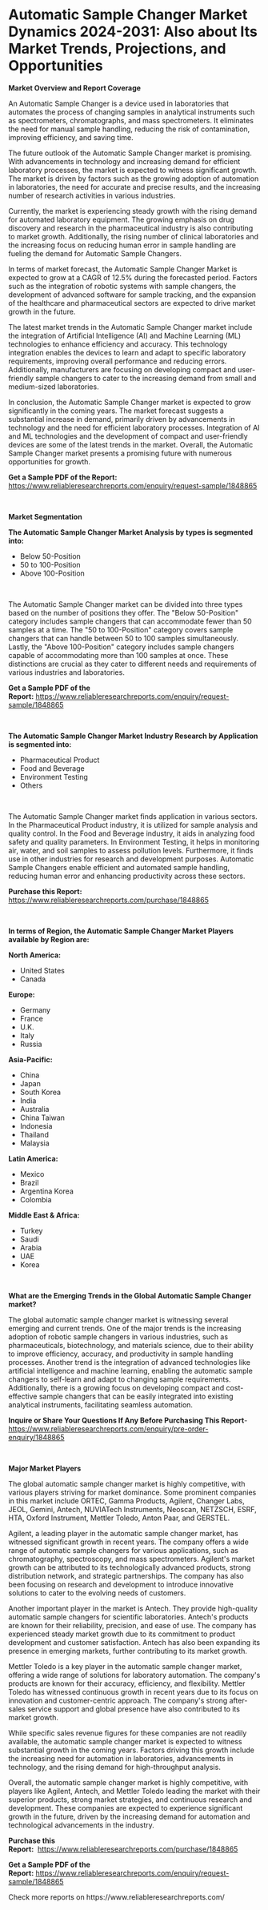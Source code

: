 <p><h1>Automatic Sample Changer Market Dynamics 2024-2031: Also about Its Market Trends, Projections, and Opportunities</h1></p><p><strong>Market Overview and Report Coverage</strong></p>
<p><p>An Automatic Sample Changer is a device used in laboratories that automates the process of changing samples in analytical instruments such as spectrometers, chromatographs, and mass spectrometers. It eliminates the need for manual sample handling, reducing the risk of contamination, improving efficiency, and saving time.</p><p>The future outlook of the Automatic Sample Changer market is promising. With advancements in technology and increasing demand for efficient laboratory processes, the market is expected to witness significant growth. The market is driven by factors such as the growing adoption of automation in laboratories, the need for accurate and precise results, and the increasing number of research activities in various industries.</p><p>Currently, the market is experiencing steady growth with the rising demand for automated laboratory equipment. The growing emphasis on drug discovery and research in the pharmaceutical industry is also contributing to market growth. Additionally, the rising number of clinical laboratories and the increasing focus on reducing human error in sample handling are fueling the demand for Automatic Sample Changers.</p><p>In terms of market forecast, the Automatic Sample Changer Market is expected to grow at a CAGR of 12.5% during the forecasted period. Factors such as the integration of robotic systems with sample changers, the development of advanced software for sample tracking, and the expansion of the healthcare and pharmaceutical sectors are expected to drive market growth in the future.</p><p>The latest market trends in the Automatic Sample Changer market include the integration of Artificial Intelligence (AI) and Machine Learning (ML) technologies to enhance efficiency and accuracy. This technology integration enables the devices to learn and adapt to specific laboratory requirements, improving overall performance and reducing errors. Additionally, manufacturers are focusing on developing compact and user-friendly sample changers to cater to the increasing demand from small and medium-sized laboratories.</p><p>In conclusion, the Automatic Sample Changer market is expected to grow significantly in the coming years. The market forecast suggests a substantial increase in demand, primarily driven by advancements in technology and the need for efficient laboratory processes. Integration of AI and ML technologies and the development of compact and user-friendly devices are some of the latest trends in the market. Overall, the Automatic Sample Changer market presents a promising future with numerous opportunities for growth.</p></p>
<p><strong>Get a Sample PDF of the Report:</strong> <a href="https://www.reliableresearchreports.com/enquiry/request-sample/1848865">https://www.reliableresearchreports.com/enquiry/request-sample/1848865</a></p>
<p>&nbsp;</p>
<p><strong>Market Segmentation</strong></p>
<p><strong>The Automatic Sample Changer Market Analysis by types is segmented into:</strong></p>
<p><ul><li>Below 50-Position</li><li>50 to 100-Position</li><li>Above 100-Position</li></ul></p>
<p>&nbsp;</p>
<p><p>The Automatic Sample Changer market can be divided into three types based on the number of positions they offer. The "Below 50-Position" category includes sample changers that can accommodate fewer than 50 samples at a time. The "50 to 100-Position" category covers sample changers that can handle between 50 to 100 samples simultaneously. Lastly, the "Above 100-Position" category includes sample changers capable of accommodating more than 100 samples at once. These distinctions are crucial as they cater to different needs and requirements of various industries and laboratories.</p></p>
<p><strong>Get a Sample PDF of the Report:</strong>&nbsp;<a href="https://www.reliableresearchreports.com/enquiry/request-sample/1848865">https://www.reliableresearchreports.com/enquiry/request-sample/1848865</a></p>
<p>&nbsp;</p>
<p><strong>The Automatic Sample Changer Market Industry Research by Application is segmented into:</strong></p>
<p><ul><li>Pharmaceutical Product</li><li>Food and Beverage</li><li>Environment Testing</li><li>Others</li></ul></p>
<p>&nbsp;</p>
<p><p>The Automatic Sample Changer market finds application in various sectors. In the Pharmaceutical Product industry, it is utilized for sample analysis and quality control. In the Food and Beverage industry, it aids in analyzing food safety and quality parameters. In Environment Testing, it helps in monitoring air, water, and soil samples to assess pollution levels. Furthermore, it finds use in other industries for research and development purposes. Automatic Sample Changers enable efficient and automated sample handling, reducing human error and enhancing productivity across these sectors.</p></p>
<p><strong>Purchase this Report:</strong>&nbsp; <a href="https://www.reliableresearchreports.com/purchase/1848865">https://www.reliableresearchreports.com/purchase/1848865</a></p>
<p>&nbsp;</p>
<p><strong>In terms of Region, the Automatic Sample Changer Market Players available by Region are:</strong></p>
<p>
    <p> <strong> North America: </strong>
        <ul>
            <li>United States</li>
            <li>Canada</li>
        </ul>
        </p> 
    <p> <strong> Europe: </strong>
        <ul>
            <li>Germany</li>
            <li>France</li>
            <li>U.K.</li>
            <li>Italy</li>
            <li>Russia</li>
        </ul>
        </p> 
    <p> <strong> Asia-Pacific: </strong>
        <ul>
            <li>China</li>
            <li>Japan</li>
            <li>South Korea</li>
            <li>India</li>
            <li>Australia</li>
            <li>China Taiwan</li>
            <li>Indonesia</li>
            <li>Thailand</li>
            <li>Malaysia</li>
        </ul>
        </p> 
    <p> <strong> Latin America: </strong>
        <ul>
            <li>Mexico</li>
            <li>Brazil</li>
            <li>Argentina Korea</li>
            <li>Colombia</li>
        </ul>
        </p> 
    <p> <strong> Middle East & Africa: </strong>
        <ul>
            <li>Turkey</li>
            <li>Saudi</li>
            <li>Arabia</li>
            <li>UAE</li>
            <li>Korea</li>
        </ul>
    </p>
    </p>
<p>&nbsp;</p>
<p><strong>What are the Emerging Trends in the Global Automatic Sample Changer market?</strong></p>
<p><p>The global automatic sample changer market is witnessing several emerging and current trends. One of the major trends is the increasing adoption of robotic sample changers in various industries, such as pharmaceuticals, biotechnology, and materials science, due to their ability to improve efficiency, accuracy, and productivity in sample handling processes. Another trend is the integration of advanced technologies like artificial intelligence and machine learning, enabling the automatic sample changers to self-learn and adapt to changing sample requirements. Additionally, there is a growing focus on developing compact and cost-effective sample changers that can be easily integrated into existing analytical instruments, facilitating seamless automation.</p></p>
<p><strong>Inquire or Share Your Questions If Any Before Purchasing This Report</strong>- <a href="https://www.reliableresearchreports.com/enquiry/pre-order-enquiry/1848865">https://www.reliableresearchreports.com/enquiry/pre-order-enquiry/1848865</a></p>
<p>&nbsp;</p>
<p><strong>Major Market Players</strong></p>
<p><p>The global automatic sample changer market is highly competitive, with various players striving for market dominance. Some prominent companies in this market include ORTEC, Gamma Products, Agilent, Changer Labs, JEOL, Gemini, Antech, NUVIATech Instruments, Neoscan, NETZSCH, ESRF, HTA, Oxford Instrument, Mettler Toledo, Anton Paar, and GERSTEL.</p><p>Agilent, a leading player in the automatic sample changer market, has witnessed significant growth in recent years. The company offers a wide range of automatic sample changers for various applications, such as chromatography, spectroscopy, and mass spectrometers. Agilent's market growth can be attributed to its technologically advanced products, strong distribution network, and strategic partnerships. The company has also been focusing on research and development to introduce innovative solutions to cater to the evolving needs of customers.</p><p>Another important player in the market is Antech. They provide high-quality automatic sample changers for scientific laboratories. Antech's products are known for their reliability, precision, and ease of use. The company has experienced steady market growth due to its commitment to product development and customer satisfaction. Antech has also been expanding its presence in emerging markets, further contributing to its market growth.</p><p>Mettler Toledo is a key player in the automatic sample changer market, offering a wide range of solutions for laboratory automation. The company's products are known for their accuracy, efficiency, and flexibility. Mettler Toledo has witnessed continuous growth in recent years due to its focus on innovation and customer-centric approach. The company's strong after-sales service support and global presence have also contributed to its market growth.</p><p>While specific sales revenue figures for these companies are not readily available, the automatic sample changer market is expected to witness substantial growth in the coming years. Factors driving this growth include the increasing need for automation in laboratories, advancements in technology, and the rising demand for high-throughput analysis.</p><p>Overall, the automatic sample changer market is highly competitive, with players like Agilent, Antech, and Mettler Toledo leading the market with their superior products, strong market strategies, and continuous research and development. These companies are expected to experience significant growth in the future, driven by the increasing demand for automation and technological advancements in the industry.</p></p>
<p><strong>Purchase this Report:</strong>&nbsp;&nbsp;<a href="https://www.reliableresearchreports.com/purchase/1848865">https://www.reliableresearchreports.com/purchase/1848865</a></p>
<p></p>
<p><strong>Get a Sample PDF of the Report:</strong>&nbsp;<a href="https://www.reliableresearchreports.com/enquiry/request-sample/1848865">https://www.reliableresearchreports.com/enquiry/request-sample/1848865</a></p>
<p>Check more reports on https://www.reliableresearchreports.com/</p>